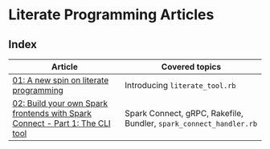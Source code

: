 # Literate Programming Articles

## Index

|Article                                                                                      | Covered topics                   |
|---------------------------------------------------------------------------------------------|----------------------------------|
|[01: A new spin on literate programming](01-a-new-spin-on-literate-programming/article.md)   | Introducing `literate_tool.rb`   |
|[02: Build your own Spark frontends with Spark Connect - Part 1: The CLI tool](02-frontends-with-spark-connect-part-1/article.md) | Spark Connect, gRPC, Rakefile, Bundler, `spark_connect_handler.rb` |

